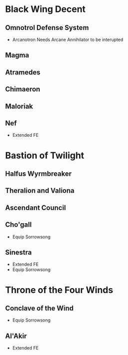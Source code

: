 # Black Wing Decent

## Omnotrol Defense System
- Arcanotron Needs Arcane Annihilator to be interupted

## Magma

## Atramedes

## Chimaeron

## Maloriak

## Nef
- Extended FE

# Bastion of Twilight

## Halfus Wyrmbreaker

## Theralion and Valiona

## Ascendant Council

## Cho'gall
- Equip Sorrowsong

## Sinestra
- Extended FE
- Equip Sorrowsong

# Throne of the Four Winds

## Conclave of the Wind
- Equip Sorrowsong

## Al'Akir
- Extended  FE
